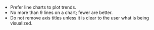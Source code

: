 - Prefer line charts to plot trends.
- No more than 9 lines on a chart; fewer are better.
- Do not remove axis titles unless it is clear to the user what is being visualized.
